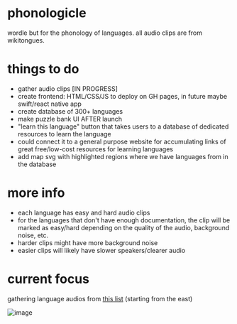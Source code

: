 # phonologicle
wordle but for the phonology of languages. all audio clips are from wikitongues.

# things to do
- gather audio clips [IN PROGRESS]
- create frontend: HTML/CSS/JS to deploy on GH pages, in future maybe swift/react native app
- create database of 300+ languages
- make puzzle bank UI AFTER launch
- "learn this language" button that takes users to a database of dedicated resources to learn the language
- could connect it to a general purpose website for accumulating links of great free/low-cost resources for learning languages
- add map svg with highlighted regions where we have languages from in the database

# more info
- each language has easy and hard audio clips
- for the languages that don't have enough documentation, the clip will be marked as easy/hard depending on the quality of the audio, background noise, etc.
- harder clips might have more background noise
- easier clips will likely have slower speakers/clearer audio

# current focus
gathering language audios from [this list](https://en.wikipedia.org/wiki/Languages_of_South_Asia) (starting from the east)

![image](https://github.com/user-attachments/assets/ac928a04-fda0-4da7-946f-68221feb5ed7)
